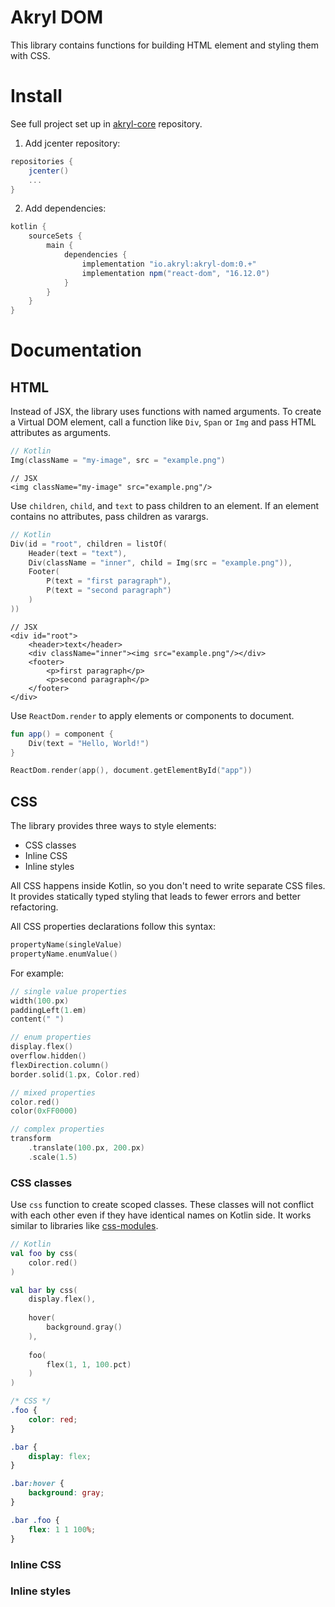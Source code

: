 # Akryl DOM

This library contains functions for building HTML element and styling them with CSS.

# Install

See full project set up in [akryl-core](https://github.com/akryl-kt/akryl-core) repository.

1. Add jcenter repository:

```gradle
repositories {
    jcenter()
    ...
}
```

2. Add dependencies:

```gradle
kotlin {
    sourceSets {
        main {
            dependencies {
                implementation "io.akryl:akryl-dom:0.+"
                implementation npm("react-dom", "16.12.0")
            }
        }
    }
}
```

# Documentation 

## HTML

Instead of JSX, the library uses functions with named arguments. 
To create a Virtual DOM element, call a function like `Div`, `Span` or `Img` and pass HTML attributes as arguments.

```kotlin
// Kotlin
Img(className = "my-image", src = "example.png")
```

```JSX
// JSX
<img className="my-image" src="example.png"/>
```

Use `children`, `child`, and `text` to pass children to an element. 
If an element contains no attributes, pass children as varargs.

```kotlin
// Kotlin
Div(id = "root", children = listOf(
    Header(text = "text"),
    Div(className = "inner", child = Img(src = "example.png")),
    Footer(
        P(text = "first paragraph"),
        P(text = "second paragraph")
    )
))
```

```JSX
// JSX
<div id="root">
    <header>text</header>
    <div className="inner"><img src="example.png"/></div>
    <footer>
        <p>first paragraph</p>
        <p>second paragraph</p>
    </footer>
</div>
```

Use `ReactDom.render` to apply elements or components to document.

```kotlin
fun app() = component {
    Div(text = "Hello, World!")
}

ReactDom.render(app(), document.getElementById("app"))
```

## CSS

The library provides three ways to style elements:

- CSS classes
- Inline CSS
- Inline styles

All CSS happens inside Kotlin, so you don't need to write separate CSS files. 
It provides statically typed styling that leads to fewer errors and better refactoring.

All CSS properties declarations follow this syntax: 

```kotlin
propertyName(singleValue)
propertyName.enumValue()
```

For example:

```kotlin
// single value properties
width(100.px)
paddingLeft(1.em)
content(" ")

// enum properties
display.flex()
overflow.hidden()
flexDirection.column()
border.solid(1.px, Color.red)

// mixed properties
color.red()
color(0xFF0000)

// complex properties
transform
    .translate(100.px, 200.px)
    .scale(1.5)
```

### CSS classes

Use `css` function to create scoped classes. 
These classes will not conflict with each other even if they have identical names on Kotlin side.
It works similar to libraries like [css-modules](https://github.com/css-modules/css-modules).

```kotlin
// Kotlin
val foo by css(
    color.red()
)

val bar by css(
    display.flex(),
    
    hover(
        background.gray()
    ),
    
    foo(
        flex(1, 1, 100.pct)
    )
)
```

```CSS
/* CSS */
.foo {
    color: red;
}

.bar {
    display: flex;
}

.bar:hover {
    background: gray;
}

.bar .foo {
    flex: 1 1 100%;
}
```

### Inline CSS

### Inline styles
